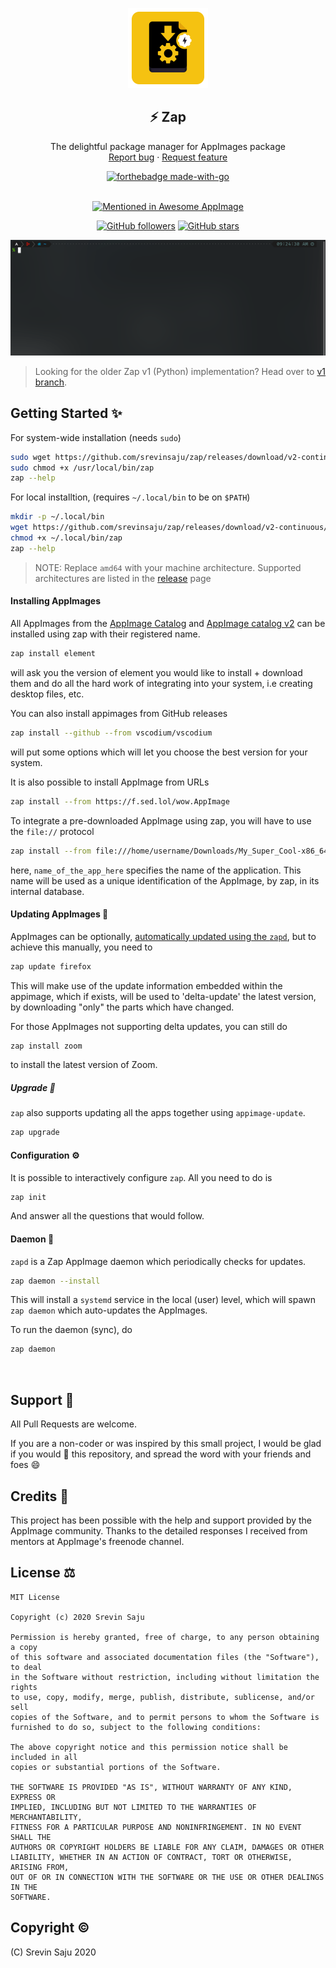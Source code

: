 <p align="center">
    <img src="https://github.com/srevinsaju/zap/raw/main/assets/logo.svg" alt="zap Zap" width=128 height=128>

<h2 align="center">⚡️ Zap</h2>

  <p align="center">
    The delightful package manager for AppImages package
    <br>
    <a href="https://github.com/srevinsaju/zap/issues/new">Report bug</a>
    ·
    <a href="https://github.com/srevinsaju/zap/issues/new">Request feature</a>
  </p>
</p>

<div align="center">

[![forthebadge made-with-go](http://ForTheBadge.com/images/badges/made-with-go.svg)](https://golang.org/)<br/><br/>

[![Mentioned in Awesome AppImage](https://awesome.re/mentioned-badge-flat.svg)](https://github.com/AppImage/awesome-appimage)

[![GitHub followers](https://img.shields.io/github/followers/srevinsaju?label=Follow%20me&style=social)](https://github.com/srevinsaju) [![GitHub stars](https://img.shields.io/github/stars/srevinsaju/zap?style=social)](https://github.com/srevinsaju/zap/stargazers)

<img src="assets/zap-firefox-install.gif" alt="Zap Installing Firefox"></img>
</div>

> Looking for the older Zap v1 (Python) implementation? Head over to [v1 branch](https://github.com/srevinsaju/zap/tree/v1).

## Getting Started ✨

For system-wide installation (needs `sudo`)
```bash
sudo wget https://github.com/srevinsaju/zap/releases/download/v2-continuous/zap-amd64 -O /usr/local/bin/zap
sudo chmod +x /usr/local/bin/zap
zap --help
```

For local installtion, (requires `~/.local/bin` to be on `$PATH`)
```bash
mkdir -p ~/.local/bin
wget https://github.com/srevinsaju/zap/releases/download/v2-continuous/zap-amd64 -O ~/.local/bin/zap
chmod +x ~/.local/bin/zap
zap --help
```

> NOTE: Replace `amd64` with your machine architecture. Supported architectures are listed in the [release](https://github.com/srevinsaju/zap/releases/tag/v2-continuous) page 

#### Installing AppImages
All AppImages from the [AppImage Catalog](https://appimage.github.io) and [AppImage catalog v2](https://g.srev.in/get-appimage) can be installed using zap with their registered name.

```bash
zap install element
```
will ask you the version of element you would like to install + download them and do all the hard work of integrating into your system, 
i.e creating desktop files, etc.

You can also install appimages from GitHub releases

```bash
zap install --github --from vscodium/vscodium
```

will put some options which will let you choose the best version for your system.

It is also possible to install AppImage from URLs

```bash
zap install --from https://f.sed.lol/wow.AppImage
```

To integrate a pre-downloaded AppImage using zap, you will have to use the `file://` protocol
```bash
zap install --from file:///home/username/Downloads/My_Super_Cool-x86_64.AppImage name_of_the_app_here
```
here, `name_of_the_app_here` specifies the name of the application. This name will be used 
as a unique identification of the AppImage, by zap, in its internal database.

 
#### Updating AppImages 🔄
AppImages can be optionally, [automatically updated using the `zapd`](#Daemon), but to achieve this manually, you need to 
```bash
zap update firefox
```
This will make use of the update information embedded within the appimage, which if exists, will be used to 'delta-update' the latest
version, by downloading "only" the parts which have changed.

For those AppImages not supporting delta updates, you can still do 
```bash
zap install zoom
```
to install the latest version of Zoom.


##### Upgrade 🚀
`zap` also supports updating all the apps together using `appimage-update`. 

```bash
zap upgrade
```


#### Configuration ⚙️
It is possible to interactively configure `zap`. All you need to do is 
```bash
zap init
```
And answer all the questions that would follow.


#### Daemon 🏃

`zapd` is a Zap AppImage daemon which periodically checks for updates.

```bash
zap daemon --install
```

This will install a `systemd` service in the local (user) level, which will spawn `zap daemon` which auto-updates 
the AppImages. 

To run the daemon (sync), do 
```bash
zap daemon
```
<br>

## Support 💸

All Pull Requests are welcome.

If you are a non-coder or was inspired by this small project, I would be glad if you would :star2: this repository, and spread the word with your friends and foes :smile:

## Credits 🙏

This project has been possible with the help and support provided by the AppImage community. Thanks to the detailed responses I received from mentors at AppImage's freenode channel.

## License ⚖️

```
MIT License

Copyright (c) 2020 Srevin Saju

Permission is hereby granted, free of charge, to any person obtaining a copy
of this software and associated documentation files (the "Software"), to deal
in the Software without restriction, including without limitation the rights
to use, copy, modify, merge, publish, distribute, sublicense, and/or sell
copies of the Software, and to permit persons to whom the Software is
furnished to do so, subject to the following conditions:

The above copyright notice and this permission notice shall be included in all
copies or substantial portions of the Software.

THE SOFTWARE IS PROVIDED "AS IS", WITHOUT WARRANTY OF ANY KIND, EXPRESS OR
IMPLIED, INCLUDING BUT NOT LIMITED TO THE WARRANTIES OF MERCHANTABILITY,
FITNESS FOR A PARTICULAR PURPOSE AND NONINFRINGEMENT. IN NO EVENT SHALL THE
AUTHORS OR COPYRIGHT HOLDERS BE LIABLE FOR ANY CLAIM, DAMAGES OR OTHER
LIABILITY, WHETHER IN AN ACTION OF CONTRACT, TORT OR OTHERWISE, ARISING FROM,
OUT OF OR IN CONNECTION WITH THE SOFTWARE OR THE USE OR OTHER DEALINGS IN THE
SOFTWARE.
```

## Copyright ©️
(C) Srevin Saju 2020
